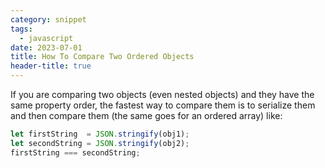 ```yaml
---
category: snippet
tags:
  - javascript
date: 2023-07-01
title: How To Compare Two Ordered Objects
header-title: true
---
```


If you are comparing two objects (even nested objects) and they have the same property order, the fastest way to compare them is to serialize them and then compare them (the same goes for an ordered array) like:

```javascript
let firstString  = JSON.stringify(obj1);
let secondString = JSON.stringify(obj2);
firstString === secondString;
```